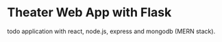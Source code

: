 # Theater Web App with Flask
todo application with react, node.js, express and mongodb (MERN stack). 
